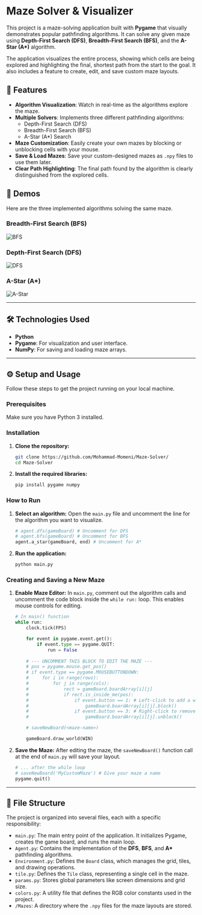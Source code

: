 # Maze Solver & Visualizer

This project is a maze-solving application built with **Pygame** that visually demonstrates popular pathfinding algorithms. It can solve any given maze using **Depth-First Search (DFS)**, **Breadth-First Search (BFS)**, and the **A-Star (A\*)** algorithm.

The application visualizes the entire process, showing which cells are being explored and highlighting the final, shortest path from the start to the goal. It also includes a feature to create, edit, and save custom maze layouts.

## 🚀 Features

  * **Algorithm Visualization**: Watch in real-time as the algorithms explore the maze.
  * **Multiple Solvers**: Implements three different pathfinding algorithms:
      * Depth-First Search (DFS)
      * Breadth-First Search (BFS)
      * A-Star (A\*) Search
  * **Maze Customization**: Easily create your own mazes by blocking or unblocking cells with your mouse.
  * **Save & Load Mazes**: Save your custom-designed mazes as `.npy` files to use them later.
  * **Clear Path Highlighting**: The final path found by the algorithm is clearly distinguished from the explored cells.

## 🤖 Demos

Here are the three implemented algorithms solving the same maze.

### Breadth-First Search (BFS)
![BFS](bfs.gif)

### Depth-First Search (DFS)
![DFS](dfs.gif)

### A-Star (A\*)
![A-Star](a-star.gif)

-----

## 🛠️ Technologies Used

  * **Python**
  * **Pygame**: For visualization and user interface.
  * **NumPy**: For saving and loading maze arrays.

-----

## ⚙️ Setup and Usage

Follow these steps to get the project running on your local machine.

### Prerequisites

Make sure you have Python 3 installed.

### Installation

1.  **Clone the repository:**

    ```sh
    git clone https://github.com/Mohammad-Momeni/Maze-Solver/
    cd Maze-Solver
    ```

2.  **Install the required libraries:**

    ```sh
    pip install pygame numpy
    ```

### How to Run

1.  **Select an algorithm:**
    Open the `main.py` file and uncomment the line for the algorithm you want to visualize.

    ```python
    # agent.dfs(gameBoard) # Uncomment for DFS
    # agent.bfs(gameBoard) # Uncomment for BFS
    agent.a_star(gameBoard, end) # Uncomment for A*
    ```

2.  **Run the application:**

    ```sh
    python main.py
    ```

### Creating and Saving a New Maze

1.  **Enable Maze Editor:**
    In `main.py`, comment out the algorithm calls and uncomment the code block inside the `while run:` loop. This enables mouse controls for editing.

    ```python
    # In main() function
    while run:
        clock.tick(FPS)

        for event in pygame.event.get():
            if event.type == pygame.QUIT:
                run = False
        
        # --- UNCOMMENT THIS BLOCK TO EDIT THE MAZE ---
        # pos = pygame.mouse.get_pos()
        # if event.type == pygame.MOUSEBUTTONDOWN:
        #     for i in range(rows):
        #         for j in range(cols):
        #             rect = gameBoard.boardArray[i][j]
        #             if rect.is_inside_me(pos):
        #                 if event.button == 1: # Left-click to add a wall
        #                     gameBoard.boardArray[i][j].block()
        #                 if event.button == 3: # Right-click to remove a wall
        #                     gameBoard.boardArray[i][j].unblock()

        # saveNewBoard(<maze-name>)

        gameBoard.draw_world(WIN)
    ```

2.  **Save the Maze:**
    After editing the maze, the `saveNewBoard()` function call at the end of `main.py` will save your layout.

    ```python
    # ... after the while loop
    # saveNewBoard('MyCustomMaze') # Give your maze a name
    pygame.quit()
    ```

-----

## 📂 File Structure

The project is organized into several files, each with a specific responsibility:

  * `main.py`: The main entry point of the application. It initializes Pygame, creates the game board, and runs the main loop.
  * `Agent.py`: Contains the implementation of the **DFS**, **BFS**, and **A\*** pathfinding algorithms.
  * `Environment.py`: Defines the `Board` class, which manages the grid, tiles, and drawing operations.
  * `tile.py`: Defines the `Tile` class, representing a single cell in the maze.
  * `params.py`: Stores global parameters like screen dimensions and grid size.
  * `colors.py`: A utility file that defines the RGB color constants used in the project.
  * `/Mazes`: A directory where the `.npy` files for the maze layouts are stored.
